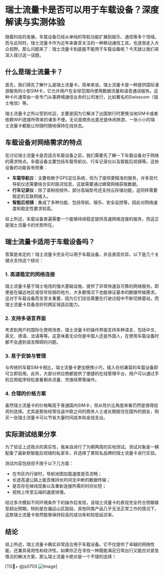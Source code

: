 # 瑞士流量卡是否可以用于车载设备？深度解读与实测体验

随着科技的发展，车载设备已经从单纯的导航功能扩展到娱乐、通信等多个领域。而与此同时，瑞士流量卡作为近年来备受关注的一种移动通信工具，也逐渐走入大众视野。那么问题来了：瑞士流量卡到底能不能用于车载设备呢？今天就让我们来深入探讨这一话题。

## 什么是瑞士流量卡？

首先，我们得先了解什么是瑞士流量卡。简单来说，瑞士流量卡是一种提供国际漫游服务的小型SIM卡，它允许用户在全球范围内使用数据流量和语音通话服务。这种卡片通常由一些专门从事跨境通信业务的公司发行，比如著名的Swisscom（瑞士电信）等。

瑞士流量卡之所以受到欢迎，主要是因为它解决了出国旅行时更换当地SIM卡或者依赖WiFi连接所带来的诸多不便。无论是商务出差还是休闲旅游，一张小小的瑞士流量卡都能让你随时随地保持在线状态。

## 车载设备对网络需求的特点

在讨论瑞士流量卡是否适合车载设备之前，我们需要先了解一下车载设备对于网络的需求特点。车载设备主要包括车载导航仪、行车记录仪以及智能后视镜等。这些设备的功能各有侧重：

- **车载导航仪**：主要依赖于GPS定位系统，但为了提供更精准的服务，许多现代导航仪还需要结合实时路况信息，这就需要通过蜂窝网络获取数据。
- **行车记录仪**：除了录制视频外，部分高端型号还支持云存储功能，这同样需要稳定的互联网接入。
- **智能后视镜**：集成了多种功能，包括导航、娱乐、安全监控等，因此对网络速度和稳定性要求较高。

综上所述，车载设备普遍需要一个能够持续稳定提供高速网络连接的服务，而这正是瑞士流量卡的优势所在。

## 瑞士流量卡适用于车载设备吗？

答案是肯定的！瑞士流量卡完全可以用于车载设备，并且表现优异。以下是几个关键点支持这个结论：

### 1. 高速稳定的网络连接

瑞士流量卡基于瑞士电信的强大基础设施，提供了非常快速且可靠的网络服务。即使是在偏远地区或信号较弱的地方，大多数情况下也能保证基本的数据传输需求。这对于车载设备而言至关重要，因为它们往往需要在行驶过程中不断切换基站，而瑞士流量卡具备良好的跨区域适应能力。

### 2. 支持多语言界面

考虑到用户的国际化使用场景，瑞士流量卡的操作界面支持多种语言，包括中文、英文、德语、法语等等。这意味着无论你是中国人还是外国人，在使用车载设备时都不会遇到语言障碍的问题。

### 3. 易于安装与管理

与传统的车载SIM卡相比，瑞士流量卡更加便携小巧，插入任何兼容的车载设备即可立即启用。此外，大部分供应商都提供了便捷的在线管理平台，用户可以通过手机应用程序轻松查看剩余流量、充值续费等操作。

### 4. 合理的价格方案

虽然瑞士流量卡的价格略高于普通国内SIM卡，但从性价比角度来看仍然是值得投资的选择。尤其是那些经常往返中欧之间的商务人士或长期居住在国外的朋友，购买一张瑞士流量卡可以节省大量时间成本和金钱支出。

## 实际测试结果分享

为了验证上述观点的真实性，我亲自进行了为期两周的实地测试。测试对象是一辆配备了最新款智能后视镜的私家车，并选择了某知名品牌的瑞士流量卡进行实验。

测试内容包括但不限于以下几方面：
- 在市区内行驶时，导航地图加载速度是否流畅；
- 长途高速公路上能否维持长时间无中断的数据传输；
- 是否存在掉线现象以及重新连接所需的时间长短；
- 视频上传至云端的速度快慢。

经过多次模拟不同环境条件下的操作后发现，该瑞士流量卡的表现完全符合预期甚至超出预期。特别是在偏远山区路段，其他同类产品几乎无法正常工作的情况下，这款瑞士流量卡依然能够保持较高的成功率和较低延迟率。

## 结论

综上所述，瑞士流量卡确实非常适合用于车载设备。它不仅提供了卓越的网络性能，还兼具易用性和经济性。如果你正在寻找一种既能满足日常出行又能应对紧急情况的解决方案，那么瑞士流量卡绝对是一个不错的选择！

[TG💪+ @jx0703 ![Image](https://github.com/user-attachments/assets/dbca1d08-cadb-493c-b0ec-ad6f7a83f270)]